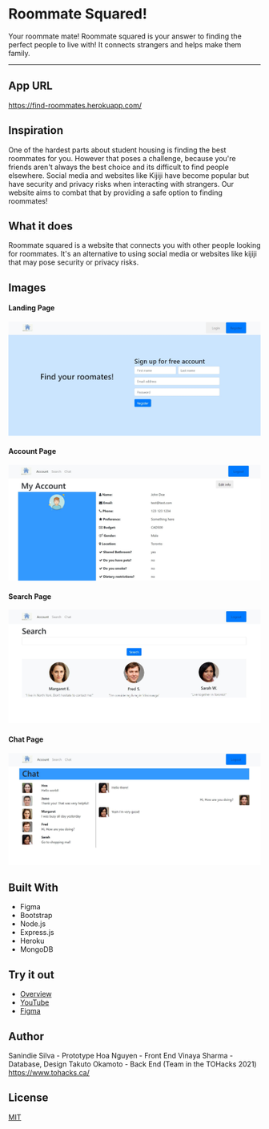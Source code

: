 # Roommate Squared!
Your roommate mate! Roommate squared is your answer to finding the perfect people to live with! It connects strangers and helps make them family.

---
## App URL
https://find-roommates.herokuapp.com/

## Inspiration
One of the hardest parts about student housing is finding the best roommates for you. However that poses a challenge, because you're friends aren't always the best choice and its difficult to find people elsewhere. Social media and websites like Kijiji have become popular but have security and privacy risks when interacting with strangers. Our website aims to combat that by providing a safe option to finding roommates!

## What it does
Roommate squared is a website that connects you with other people looking for roommates. It's an alternative to using social media or websites like kijiji that may pose security or privacy risks.

## Images
#### Landing Page
![Landing Page](./public/images/landing.JPG)

#### Account Page
![Landing Page](./public/images/account.JPG)

#### Search Page
![Landing Page](./public/images/search.JPG)

#### Chat Page
![Landing Page](./public/images/chat.JPG)

## Built With
- Figma
- Bootstrap
- Node.js
- Express.js
- Heroku
- MongoDB

## Try it out
- [Overview](https://devpost.com/software/roommate-h75xoj)
- [YouTube](https://www.youtube.com/watch?v=PFgpb5PuoRE)
- [Figma](https://www.figma.com/proto/TT5gzaduqRwYoZ1ZOSzO12/TOHACKS-RoommatesSquared?node-id=1%3A2&scaling=scale-down&page-id=0%3A1)

## Author
Sanindie Silva - Prototype
Hoa Nguyen - Front End
Vinaya Sharma - Database, Design
Takuto Okamoto - Back End
(Team in the TOHacks 2021)
https://www.tohacks.ca/

## License
[MIT](https://choosealicense.com/licenses/mit/)